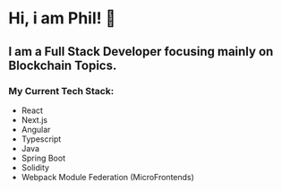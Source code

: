 # Hi, i am Phil! 👋
## I am a Full Stack Developer focusing mainly on Blockchain Topics.

### My Current Tech Stack:
- React
- Next.js
- Angular
- Typescript
- Java
- Spring Boot
- Solidity
- Webpack Module Federation (MicroFrontends)
